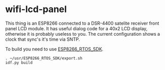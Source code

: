# wifi-lcd-panel

This thing is an ESP8266 connected to a DSR-4400 satelite receiver front panel
LCD module.  It has useful dialog code for a 40x2 LCD display, otherwise it is
probably useless to you.  The current configuration shows a clock that sync's
it's time via SNTP.

To build you need to use [ESP8266_RTOS_SDK](https://github.com/espressif/ESP8266_RTOS_SDK/).

```
. ~/usr/ESP8266_RTOS_SDK/export.sh
idf.py build
```

